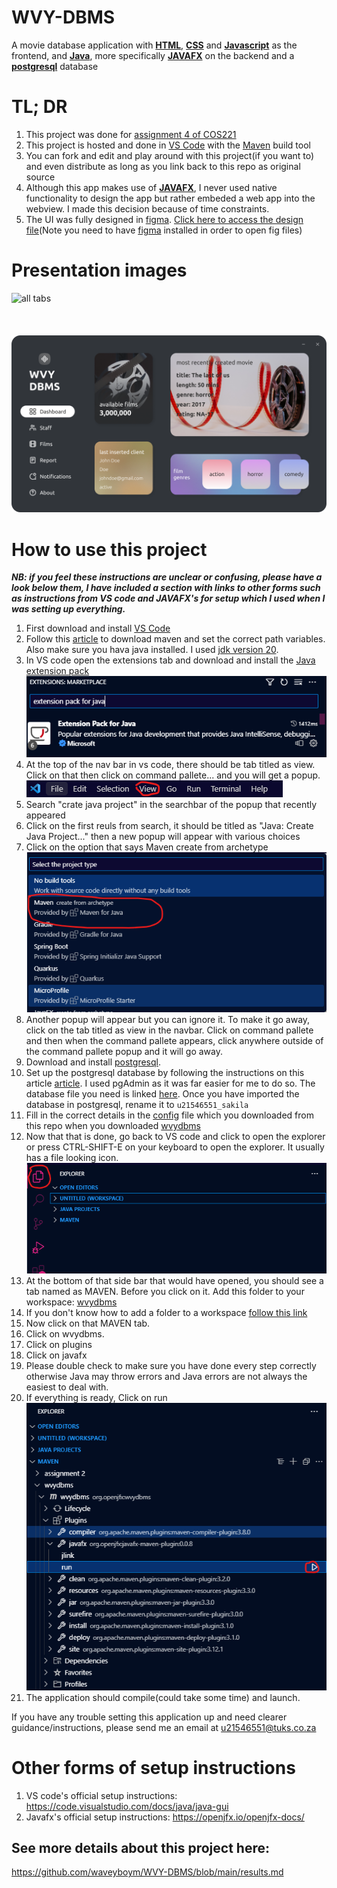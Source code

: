 # WVY-DBMS
A movie database application with **<a href="https://developer.mozilla.org/en-US/docs/Web/HTML">HTML</a>**, **<a href="https://www.w3.org/Style/CSS/Overview.en.html">CSS</a>** and **<a href="https://developer.mozilla.org/en-US/docs/Web/JavaScript">Javascript</a>** as the frontend, and **<a href="https://www.java.com/">Java</a>**, more specifically **<a href="https://openjfx.io/">JAVAFX</a>** on the backend and a **<a href="https://www.postgresql.org/">postgresql</a>** database

# TL; DR
1. This project was done for <a href="https://www.cs.up.ac.za/module/cos221/">assignment 4 of COS221</a>
2. This project is hosted and done in <a href="https://code.visualstudio.com/">VS Code</a> with the <a href="https://maven.apache.org/">Maven</a> build tool
3. You can fork and edit and play around with this project(if you want to) and even distribute as long as you link back to this repo as original source
4. Although this app makes use of **<a href="https://openjfx.io/">JAVAFX</a>**, I never used native functionality to design the app but rather embeded a web app into the webview. I made this decision because of time constraints.
5. The UI was fully designed in <a href="https://www.figma.com/">figma</a>. <a href="https://drive.google.com/file/d/1ul2-0aOcYZJKbd5Npo7ZbMOWKqbwjlWg/view?usp=sharing">Click here to access the design file</a>(Note you need to have <a href="https://www.figma.com/downloads/">figma</a> installed in order to open fig files)

# Presentation images
![all tabs](presentation-img/demo1.png "all tabs")
\
\
\
\
![just the home tab"](presentation-img/home-dashboard.png "just the home tab")

# How to use this project
***NB: if you feel these instructions are unclear or confusing, please have a look below them, I have included a section with links to other forms such as instructions from VS code and JAVAFX's for setup which I used when I was setting up everything.***
1. First download and install <a href="https://code.visualstudio.com/">VS Code</a>
2. Follow this <a href="https://mkyong.com/maven/how-to-install-maven-in-windows/">article</a> to download maven and set the correct path variables. Also make sure you hava java installed. I used <a href="https://www.oracle.com/java/technologies/javase/jdk20-archive-downloads.html">jdk version 20</a>.
3. In VS code open the extensions tab and download and install the <a href="https://marketplace.visualstudio.com/items?itemName=vscjava.vscode-java-pack">Java extension pack</a>
!["extension pack"](presentation-img/extension-pack.png "extension pack")
4. At the top of the nav bar in vs code, there should be tab titled as view. Click on that then click on command pallete... and you will get a popup. \
!["view"](presentation-img/view.png "view")
5. Search "crate java project" in the searchbar of the popup that recently appeared
6. Click on the first reuls from search, it should be titled as "Java: Create Java Project..." then a new popup will appear with various choices
7. Click on the option that says Maven create from archetype
!["maven project"](presentation-img/maven%20proj.png "maven project")
8. Another popup will appear but you can ignore it. To make it go away, click on the tab titled as view in the navbar. Click on command pallete and then when the command pallete appears, click anywhere outside of the command pallete popup and it will go away.
9. Download and install <a href="https://www.postgresqltutorial.com/postgresql-getting-started/install-postgresql/">postgresql</a>.
10. Set up the postgresql database by following the instructions on this article <a href="https://www.postgresqltutorial.com/postgresql-getting-started/load-postgresql-sample-database/">article</a>. I used pgAdmin as it was far easier for me to do so. The database file you need is linked <a href="https://drive.google.com/file/d/1DJPTJlTi9a4xgYaJBDIHHTPmft_xh_3_/view">here</a>. Once you have imported the database in postgresql, rename it to `u21546551_sakila`
11. Fill in the correct details in the <a href="https://github.com/waveyboym/WVY-DBMS/blob/main/wvydbms/src/main/resources/config.properties">config</a> file which you downloaded from this repo when you downloaded <a href="https://github.com/waveyboym/WVY-DBMS/tree/main/wvydbms">wvydbms</a>
12. Now that that is done, go back to VS code and click to open the explorer or press CTRL-SHIFT-E on your keyboard to open the explorer. It usually has a file looking icon. \
!["file explorer"](presentation-img/file-explorer.png "file explorer")
13. At the bottom of that side bar that would have opened, you should see a tab named as MAVEN. Before you click on it. Add this folder to your workspace: <a href="https://github.com/waveyboym/WVY-DBMS/tree/main/wvydbms">wvydbms</a>
14. If you don't know how to add a folder to a workspace <a href="https://code.visualstudio.com/docs/editor/multi-root-workspaces#:~:text=The%20File%20%3E%20Add%20Folder%20to,to%20add%20or%20remove%20folders.">follow this link</a>
15. Now click on that MAVEN tab.
16. Click on wvydbms.
17. Click on plugins
18. Click on javafx
19. Please double check to make sure you have done every step correctly otherwise Java may throw errors and Java errors are not always the easiest to deal with.
20. If everything is ready, Click on run \
!["run application"](presentation-img/run%20btn.png "run application")
21. The application should compile(could take some time) and launch.

If you have any trouble setting this application up and need clearer guidance/instructions, please send me an email at <a href="mailto:u21546551@tuks.co.za">u21546551@tuks.co.za</a>

# Other forms of setup instructions
1. VS code's official setup instructions: https://code.visualstudio.com/docs/java/java-gui
2. Javafx's official setup instructions: https://openjfx.io/openjfx-docs/

## See more details about this project here:
https://github.com/waveyboym/WVY-DBMS/blob/main/results.md
